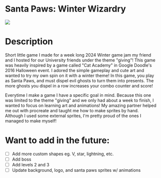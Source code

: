 # Santa Paws: Winter Wizardry

<img src="https://github.com/Andrew32A/santa-paws/tree/main/Assets/Images/Screenshots/gameplay-screenshot.png" align="center">

# Description

Short little game I made for a week long 2024 Winter game jam my friend and I hosted for our University friends under the theme "giving"! This game was heavily inspired by a game called "Cat Academy" in Google Doodle's 2016 Halloween event. I adored the simple gameplay and cute art and wanted to try my own spin on it with a winter theme! In this game, you play as Santa Paws, and must dispel evil ghosts to turn them into presents. The more ghosts you dispel in a row increases your combo counter and score!

Everytime I make a game I have a specific goal in mind. Because this one was limited to the theme "giving" and we only had about a week to finish, I wanted to focus on learning art and animations! My amazing partner helped me out with procreate and taught me how to make sprites by hand. Although I used some external sprites, I'm pretty proud of the ones I managed to make myself!

# Want to add in the future:

- [ ] Add more custom shapes eg. V, star, lightning, etc.
- [ ] Add boss
- [ ] Add levels 2 and 3
- [ ] Update background, logo, and santa paws sprites w/ animations

